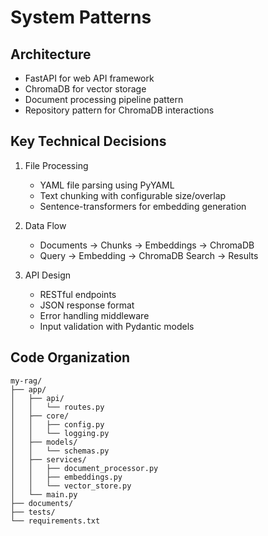 # System Patterns

## Architecture
- FastAPI for web API framework
- ChromaDB for vector storage
- Document processing pipeline pattern
- Repository pattern for ChromaDB interactions

## Key Technical Decisions
1. File Processing
   - YAML file parsing using PyYAML
   - Text chunking with configurable size/overlap
   - Sentence-transformers for embedding generation

2. Data Flow
   - Documents → Chunks → Embeddings → ChromaDB
   - Query → Embedding → ChromaDB Search → Results

3. API Design
   - RESTful endpoints
   - JSON response format
   - Error handling middleware
   - Input validation with Pydantic models

## Code Organization
```
my-rag/
├── app/
│   ├── api/
│   │   └── routes.py
│   ├── core/
│   │   ├── config.py
│   │   └── logging.py
│   ├── models/
│   │   └── schemas.py
│   ├── services/
│   │   ├── document_processor.py
│   │   ├── embeddings.py
│   │   └── vector_store.py
│   └── main.py
├── documents/
├── tests/
└── requirements.txt
